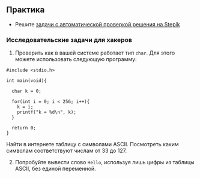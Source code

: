 ## Практика

- Решите [задачи с автоматической проверкой решения на Stepik](https://stepik.org/lesson/64750/step/1)

### Исследовательские задачи для хакеров

1. Проверить как в вашей системе работает тип `char`. Для этого можете использовать следующую программу:

```
#include <stdio.h>

int main(void){

  char k = 0;

  for(int i = 0; i < 256; i++){
    k = i;
    printf("k = %d\n", k);
  }

  return 0;
}
```

Найти в интернете таблицу с символами ASCII. Посмотреть каким символам соответствуют числам от 33 до 127.

2. Попробуйте вывести слово `Hello`, используя лишь цифры из таблицы ASCII, без единой переменной.
